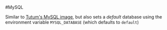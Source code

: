 #MySQL

Similar to [Tutum's MySQL image](https://github.com/tutumcloud/tutum-docker-mysql), but also sets a *default* database using the environment variable `MYSQL_DATABASE` (which defaults to `default`)
